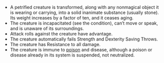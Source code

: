 
- A petrified creature is transformed, along with any nonmagical object it is wearing or carrying, into a solid inanimate substance (usually stone). Its weight increases by a factor of ten, and it ceases aging.
- The creature is incapacitated (see the condition), can’t move or speak, and is unaware of its surroundings.
- Attack rolls against the creature have advantage.
- The creature automatically fails Strength and Dexterity Saving Throws.
- The creature has Resistance to all damage.
- The creature is immune to [poison](obsidian://open?vault=D%26D&file=General%20D%26D%2FStatus%20Effects%2FPoisoned) and disease, although a poison or disease already in its system is suspended, not neutralized.